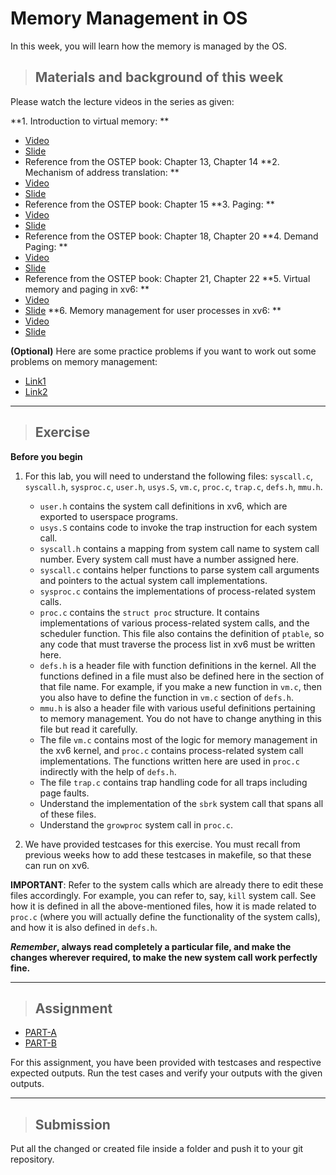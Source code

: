 # Memory Management in OS

In this week, you will learn how the memory is managed by the OS.

> ## Materials and background of this week

Please watch the lecture videos in the series as given:

**1. Introduction to virtual memory: **
   - [Video](https://www.youtube.com/watch?v=2Xj2V8kYNWM)
   - [Slide](https://drive.google.com/file/d/1hJjGopKu3vZzukcyo4v_NfyZ2bYThCCU/view?usp=sharing)
   - Reference from the OSTEP book: Chapter 13, Chapter 14
**2. Mechanism of address translation: **
   - [Video](https://www.youtube.com/watch?v=mYxkp5vpyqc&t=1s)
   - [Slide](https://drive.google.com/file/d/1OC5O6GbhZiPnOuyzCkwzsLtqXBcAsE5W/view?usp=sharing)
   - Reference from the OSTEP book: Chapter 15
**3. Paging: **
   - [Video](https://www.youtube.com/watch?v=PTh2kL8ENzU)
   - [Slide](https://drive.google.com/file/d/1MthC20Ky2gOeOaII6EL0nm5_dozrg64H/view?usp=sharing)
   - Reference from the OSTEP book: Chapter 18, Chapter 20
**4. Demand Paging: **
   - [Video](https://www.youtube.com/watch?v=r9NwqtqS2Ac)
   - [Slide](https://drive.google.com/file/d/1sRHQdA1c3QnPZoypeqs4xMMWsRQHCTIp/view?usp=sharing)
   - Reference from the OSTEP book: Chapter 21, Chapter 22
**5. Virtual memory and paging in xv6: **
   - [Video](https://www.youtube.com/watch?v=67Q7tfUk6pI)
   - [Slide](https://drive.google.com/file/d/1TQW1GADdIO1kPHnvIbgVD4j9vtsx5OiK/view?usp=sharing)
**6. Memory management for user processes in xv6: **
   - [Video](https://www.youtube.com/watch?v=8V2YkO7lfvs&t=1s)
   - [Slide](https://drive.google.com/file/d/1fbBC2YfuC_qJ0YpIobAWLsGggY5nDtnf/view?usp=sharing)

**(Optional)** Here are some practice problems if you want to work out
some problems on memory management:

- [Link1](https://drive.google.com/file/d/17-Sl23RbpO8vqEa6xRzm2yV391V5qh5e/view?usp=sharing)     
- [Link2](https://drive.google.com/file/d/1sKMQo0PVn-ZU4djUCQi4HKiilwts-oyY/view?usp=sharing)

------------------------------------------------------------

> ## Exercise

**Before you begin**

1. For this lab, you will need to understand the following files: `syscall.c`, `syscall.h`,
`sysproc.c`, `user.h`, `usys.S`, `vm.c`, `proc.c`, `trap.c`, `defs.h`, `mmu.h`.
   - `user.h` contains the system call definitions in xv6, which are exported to userspace programs.
   - `usys.S` contains code to invoke the trap instruction for each system call.
   - `syscall.h` contains a mapping from system call name to system call number. Every system call must have a number assigned here.
   - `syscall.c` contains helper functions to parse system call arguments and pointers to the actual system call implementations.
   - `sysproc.c` contains the implementations of process-related system calls.
   - `proc.c` contains the `struct proc` structure. It contains implementations of various process-related system calls, and the scheduler function. This file also contains the definition of `ptable`, so any code that must traverse the process list in xv6 must be written here.
   - `defs.h` is a header file with function definitions in the kernel. All the functions defined in a file must also be defined here in the section of that file name. For example, if you make a new function in `vm.c`, then you also have to define the function in `vm.c` section of `defs.h`.
   - `mmu.h` is also a header file with various useful definitions pertaining to memory management. You do not have to change anything in this file but read it carefully.
   - The file `vm.c` contains most of the logic for memory management in the xv6 kernel, and `proc.c` contains process-related system call implementations. The functions written here are used in `proc.c` indirectly with the help of `defs.h`.
   - The file `trap.c` contains trap handling code for all traps including page faults.
   - Understand the implementation of the `sbrk` system call that spans all of these files.
   - Understand the `growproc` system call in `proc.c`.

2. We have provided testcases for this exercise. You must recall from previous weeks how to add these testcases in makefile, so that these can run on xv6.


**IMPORTANT**: Refer to the system calls which are already there to edit these files
accordingly. For example, you can refer to, say, `kill` system call. See how it is
defined in all the above-mentioned files, how it is made related to `proc.c` (where
you will actually define the functionality of the system calls), and how it is also
defined in `defs.h`.

**_Remember_, always read completely a particular file, and make the changes
wherever required, to make the new system call work perfectly fine.**

-----------------------------------------------------------

> ## **Assignment**

- [PART-A](Assignment/partA/README.md)
- [PART-B](Assignment/partB/README.md)

For this assignment, you have been provided with testcases and respective expected outputs. Run the test cases and verify your outputs with the given outputs.

---------------------------------------------------------

> ## Submission

Put all the changed or created file inside a folder and push it to your git repository.
